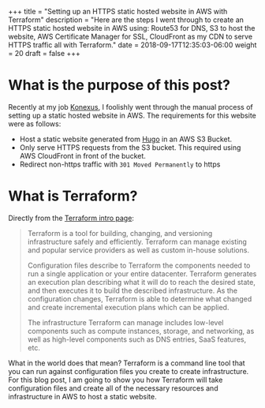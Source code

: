 +++
title = "Setting up an HTTPS static hosted website in AWS with Terraform"
description = "Here are the steps I went through to create an HTTPS static hosted website in AWS using: Route53 for DNS, S3 to host the website, AWS Certificate Manager for SSL, CloudFront as my CDN to serve HTTPS traffic all with Terraform."
date = 2018-09-17T12:35:03-06:00
weight = 20
draft = false
+++

# What is the purpose of this post?

Recently at my job [Konexus](https://www.konexus.com), I foolishly went through the manual process of setting up a static hosted website in AWS. The requirements for this website were as follows:

- Host a static website generated from [Hugo](https://gohugo.io/) in an AWS S3 Bucket.
- Only serve HTTPS requests from the S3 bucket. This required using AWS CloudFront in front of the bucket.
- Redirect non-https traffic with `301 Moved Permanently` to https

# What is Terraform?

Directly from the [Terraform intro page](https://www.terraform.io/intro/index.html):
> Terraform is a tool for building, changing, and versioning infrastructure safely and efficiently. Terraform can manage existing and popular service providers as well as custom in-house solutions.
>
> Configuration files describe to Terraform the components needed to run a single application or your entire datacenter. Terraform generates an execution plan describing what it will do to reach the desired state, and then executes it to build the described infrastructure. As the configuration changes, Terraform is able to determine what changed and create incremental execution plans which can be applied.
>
>The infrastructure Terraform can manage includes low-level components such as compute instances, storage, and networking, as well as high-level components such as DNS entries, SaaS features, etc.

What in the world does that mean? Terraform is a command line tool that you can run against configuration files you create to create infrastructure. For this blog post, I am going to show you how Terraform will take configuration files and create all of the necessary resources and infrastructure in AWS to host a static website.